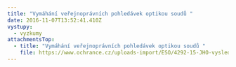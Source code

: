 ```yaml
---
title: "Vymáhání veřejnoprávních pohledávek optikou soudů "
date: 2016-11-07T13:52:41.410Z
vystupy:
  - vyzkumy
attachmentsTop:
  - title: "Vymáhání veřejnoprávních pohledávek optikou soudů "
    file: https://www.ochrance.cz/uploads-import/ESO/4292-15-JHO-vysledky_vyzkumu__849056_.pdf
---
```

